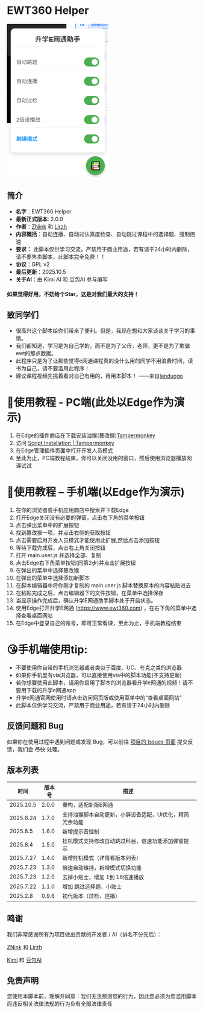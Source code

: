 # EWT360 Helper

![ima](/image/ewt_image.png)

## 简介

- **名字**：EWT360 Helper
- **最新正式版本**: 2.0.0
- **作者**：[ZNink](https://github.com/ZNink) 和 [Lirzh](https://github.com/lirzh)
- **内容概括**：自动连播、自动过认真度检查、自动跳过课程中的选择题、强制倍速
- **要求：** 此脚本仅供学习交流，严禁用于商业用途，若有请于24小时内删除，请不要售卖脚本，此脚本完全免费！！
- **协议**：GPL v2
- **最后更新**：2025.10.5
- **关于AI**：由 Kimi AI 和 豆包AI 参与编写

#### 如果觉得好用，不妨给个Star，这是对我们最大的支持！

## 致同学们
- 很高兴这个脚本给你们带来了便利。但是，我现在想和大家谈谈关于学习的事情。
- 我们都知道，学习是为自己学的，而不是为了父母，老师，更不是为了欺骗ewt的那点数据。
- 此程序只是为了让那些觉得e网通课程真的没什么用的同学不用浪费时间，读书为自己，请不要滥用此程序！
- 建议课程视频先挑着看对自己有用的，再用本脚本！  ——来自[landuogo](https://github.com/landuoguo)

# 💖使用教程 - PC端(此处以Edge作为演示)
1. 在Edge的插件商店在下载安装油猴(篡改猴)[Tampermonkey](https://microsoftedge.microsoft.com/addons/detail/%E7%AF%A1%E6%94%B9%E7%8C%B4/iikmkjmpaadaobahmlepeloendndfphd)
2. 访问 [Script Installation | Tampermonkey](https://www.tampermonkey.net/script_installation.php#url=https://github.com/ZNink/EWT360-Helper/raw/refs/heads/main/main.user.js)
3. 在Edge管理插件页面中打开开发人员模式
4. 至此为止，PC端教程结束，你可以关闭没用的窗口，然后使用浏览器播放网课试试

# 💖使用教程 – 手机端(以Edge作为演示)
1.	在你的浏览器或手机应用商店中搜索并下载Edge
2.	打开Edge关闭没有必要的弹窗，点击右下角的菜单按钮
3.	点击弹出菜单中的扩展按钮
4.	找到篡改猴一项，并点击右侧的获取按钮
5.	点击需要启用开发人员模式才能使用此扩展,然后点击添加按钮
6.	等待下载完成后，点击右上角关闭按钮
7.	打开 main.user.js 并选择全部、复制
8. 点击Edge右下角菜单按钮(同第2步)并点击扩展按钮
9.	在弹出的菜单中选择篡改猴
10.	在弹出的菜单中选择添加新脚本
11.	在脚本编辑器中将你刚才复制的 main.user.js 脚本替换原本的内容粘贴进去
12.	在粘贴完成之后，点击编辑器下的文件按钮，在菜单中选择保存
13.	当显示操作完成后，确认升学E网通助手脚本处于开启状态。
14.	使用Edge打开升学E网通 (https://www.ewt360.com) ，在右下角的菜单中选择查看桌面网站
15.	在Edge中登录自己的账号，即可正常看课，至此为止，手机端教程结束

# 😘手机端使用tip:
- 不要使用你自带的手机浏览器或者类似于百度、UC、夸克之类的浏览器.
- 如果你手机里有via浏览器，可以直接使用via中的脚本功能(不支持更新)
- 若你想要使用此脚本，请用你启用了脚本的浏览器看升学e网通的视频！请不要用下载的升学e网通app
- 升学e网通官网使用时请点击访问网页版或使用菜单中的“查看桌面网站”
- 此脚本仅供学习交流，严禁用于商业用途，若有请于24小时内删除

## 反馈问题和 Bug
如果你在使用过程中遇到问题或发现 Bug，可以前往 [项目的 Issues 页面](https://github.com/ZNink/EWT360-Helper/issues) 提交反馈，我们会 ~~尽快~~ 处理。

## 版本列表

| 时间      | 版本号 | 描述                            |
| --------- | ------ | ------------------------------- |
| 2025.10.5 | 2.0.0 | 重构，适配新版E网通 |
| 2025.8.24 | 1.7.0 | 支持油猴脚本自动更新，小屏设备适配，UI优化，精简冗余功能 |
| 2025.8.5 | 1.6.0 | 新增提示音控制 |
| 2025.8.4 | 1.5.0  | 挂机模式支持修改自动跳过科目，倍速功能添加弹窗提示  |
| 2025.7.27 | 1.4.0  | 新增挂机模式（详情看版本列表）  |
| 2025.7.23 | 1.3.0  | 倍速自动维持，新增模式切换功能  |
| 2025.7.23 | 1.2.0  | 去掉小贴士，增加 1到 16倍速播放 |
| 2025.7.22 | 1.1.0  | 增加 跳过选择题、小贴士         |
| 2025.2.8  | 0.9.6  | 初代版本（过检、连播）          |

## 鸣谢

我们非常感谢所有为项目做出贡献的开发者 / AI（排名不分先后）：

[ZNink](https://github.com/ZNink) 和 [Lirzh](https://github.com/lirzh)

[Kimi](https://www.kimi.com) 和 [豆包AI](https://doubao.com)

## 免责声明
您使用本脚本前，理解并同意：我们无法预测您的行为，因此您必须为您滥用脚本而违反相关法律法规的行为负有全部法律责任
